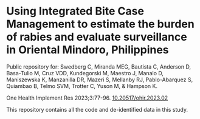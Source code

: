 # Using Integrated Bite Case Management to estimate the burden of rabies and evaluate surveillance in Oriental Mindoro, Philippines
Public repository for: Swedberg C, Miranda MEG, Bautista C, Anderson D, Basa-Tulio M, Cruz VDD, Kundegorski M, Maestro J, Manalo D, Maniszewska K, Manzanilla DR, Mazeri S, Mellanby RJ, Pablo-Abarquez S, Quiambao B, Telmo SVM, Trotter C, Yuson M, & Hampson K.

One Health Implement Res 2023;3:77-96. [10.20517/ohir.2023.02
](https://www.oaepublish.com/articles/ohir.2023.02)

This repository contains all the code and de-identified data in this study.
